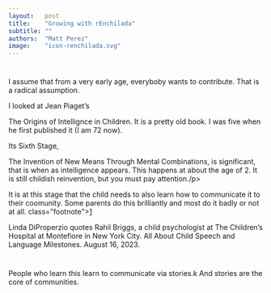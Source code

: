```yaml
---
layout:   post
title:    "Growing with rEnchilada"
subtitle: ""
authors:  "Matt Perez"
image:    "icon-renchilada.svg"
---
```


<div style='display:none; '>
 <p>Everybody is trying to contribute (not sure about the mentally sick). For some, the mean is violence, for others, the mean is conversations.</p>
</div>

<h1></h1>
 <p>I assume that from a very early age, everyboby wants to contribute. That is a radical assumption.</p>
 <p>I looked at Jean Piaget&rsquo;s <div class="quotespan">The Origins of Intellignce in Children</span>. It is a pretty old book. I was five when he first published it (I am 72 now).</div></p>
 <p>Its Sixth Stage, <div>The Invention of New Means Through Mental Combinations,</span> is significant, that is when as intelligence appears. This happens at about the age of 2. It is still childish reinvention, but you must pay attention./p>
 <p>It is at this stage that the child needs to also learn how to communicate it to their coomunity. Some parents do this brilliantly and most do it badly or not at all. class="footnote"><a href="">1</a></span>
 <div class="quotespan">Linda DiProperzio quotes Rahil Briggs, a child psychologist at The Children&rsquo;s Hospital at Montefiore in New York City. <im>All About Child Speech and Language Milestones</im>. August 16, 2023.</div>

 <h1></h1>
 <p>People who learn this learn to communicate via stories.k And stories are the core of communities.
 </p>
